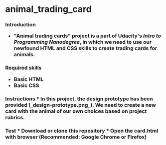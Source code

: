 # animal_trading_card

<h3> Introduction

* "Animal trading cards" project is a part of Udacity's _Intro to Programming Nanodegree_, in which we need to use our newfound HTML and CSS skills to create trading cards for animals.

<h3>  Required skills

* Basic HTML
* Basic CSS

<h3> Instructions
* In this project, the design prototype has been provided (_design-prototype.png_). We need to create a new card with the animal of our own choices based on project rubrics.

<h3> Test
* Download or clone this repository
* Open the card.html with browser (Recommended: Google Chrome or Firefox)
